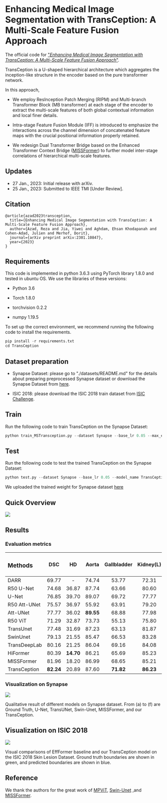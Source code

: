 # Enhancing Medical Image Segmentation with TransCeption: A Multi-Scale Feature Fusion Approach

The official code for ["_Enhancing Medical Image Segmentation with TransCeption: A Multi-Scale Feature Fusion Approach_"](https://arxiv.org/abs/2301.10847).

TransCeption is a U-shaped hierarchical architecture which aggregates the inception-like structure in the encoder based on the pure transformer network.

 In this approach,  

- We employ ResInception Patch Merging (RIPM) and Multi-branch Transformer Block (MB transformer) at each stage of the encoder to extract the multi-scale features of both global contextual information and local finer details.

- Intra-stage Feature Fusion Module (IFF) is introduced to emphasize the interactions across the channel dimension of concatenated feature maps with the crucial positional information properly retained.

- We redesign Dual Transformer Bridge based on the Enhanced Transformer Context Bridge ([MISSFormer](https://github.com/ZhifangDeng/MISSFormer)) to further model inter-stage correlations of hierarchical multi-scale features.

## Updates

- 27 Jan., 2023: Initial release with arXiv.
- 25 Jan., 2023: Submitted to IEEE TMI [Under Review].

## Citation

```
@article{azad2023transception,
  title={Enhancing Medical Image Segmentation with TransCeption: A Multi-Scale Feature Fusion Approach},
  author={Azad, Reza and Jia, Yiwei and Aghdam, Ehsan Khodapanah and Cohen-Adad, Julien and Merhof, Dorit},
  journal={arXiv preprint arXiv:2301.10847},
  year={2023}
}
```

## Requirements

This code is implemented in python 3.6.3 using PyTorch library 1.8.0 and tested in ubuntu OS. We use the libraries of these versions:

- Python 3.6

- Torch 1.8.0

- torchvision 0.2.2

- numpy 1.19.5

To set up the correct environment, we recommend running the following code to install the requirements.

```python
pip install -r requirements.txt
cd TransCeption
```

## Dataset preparation

- Synapse Dataset: please go to "./datasets/README.md" for the details about preparing preprocessed Synapse dataset or download the Synapse Dataset from [here](https://drive.google.com/uc?export=download&id=18I9JHH_i0uuEDg-N6d7bfMdf7Ut6bhBi).

- ISIC 2018: please download the ISIC 2018 train dataset from [ISIC Challenge](https://challenge.isic-archive.com/data/).

## Train

Run the following code to train TransCeption on the Synapse Dataset:

```python
python train_MSTransception.py --dataset Synapse --base_lr 0.05 --max_epochs 500 --eval_interval 20 --model_name TransCeption --batch_size 16 --root_path <your path to ./Synapse/train_npz> --output_dir <your output path>
```

## Test

Run the following code to test the trained TransCeption on the Synapse Dataset:

```python
python test.py --dataset Synapse --base_lr 0.05 --model_name TransCeption --output_dir <your output path> --br_config 2 --weight_pth <your path to .pth file>
```

We uploaded the trained weight for Synapse dataset [here](https://drive.google.com/file/d/1TGXpG9bppo8Wifi14boIgCeDjVhCyjxC/view?usp=share_link.)

## Quick Overview

![](assets/519bc17861600bf55465c88b38ac52105071d6ea.png)

## Results

### Evaluation metrics

| <h3 align="left">**Methods** </h3> | <p>DSC</p> | <p>HD</p> | <p>Aorta</p> | <p>Gallbladder</p> | <p>Kidney(L)</p> | <p>Kidney(R)</p> | <p>Liver</p> | <p>Pancreas</p> | <p>Spleen</p> | <p>Stomach</p> |
| ---------------------------------- |:----------:|:---------:|:------------:|:------------------:|:----------------:|:----------------:|:------------:|:---------------:|:-------------:|:--------------:|
| DARR                               | 69.77      | -         | 74.74        | 53.77              | 72.31            | 73.24            | 94.08        | 54.18           | 89.90         | 45.96          |
| R50 U-Net                          | 74.68      | 36.87     | 87.74        | 63.66              | 80.60            | 78.19            | 93.74        | 56.90           | 85.87         | 74.16          |
| U-Net                              | 76.85      | 39.70     | 89.07        | 69.72              | 77.77            | 68.60            | 93.43        | 53.98           | 86.67         | 75.58          |
| R50 Att-UNet                       | 75.57      | 36.97     | 55.92        | 63.91              | 79.20            | 72.71            | 93.56        | 49.37           | 87.19         | 74.95          |
| Att-UNet                           | 77.77      | 36.02     | **89.55**    | 68.88              | 77.98            | 71.11            | 93.57        | 58.04           | 87.30         | 75.75          |
| R50 ViT                            | 71.29      | 32.87     | 73.73        | 55.13              | 75.80            | 72.20            | 91.51        | 45.99           | 81.99         | 73.95          |
| TransUnet                          | 77.48      | 31.69     | 87.23        | 63.13              | 81.87            | 77.02            | 94.08        | 55.86           | 85.08         | 75.62          |
| SwinUnet                           | 79.13      | 21.55     | 85.47        | 66.53              | 83.28            | 79.61            | 94.29        | 56.58           | 90.66         | 76.60          |
| TransDeepLab                       | 80.16      | 21.25     | 86.04        | 69.16              | 84.08            | 79.88            | 93.53        | 61.19           | 89.00         | 78.40          |
| HiFormer                           | 80.39      | **14.70** | 86.21        | 65.69              | 85.23            | 79.77            | 94.61        | 59.52           | 90.99         | **81.08**      |
| MISSFormer                         | 81.96      | 18.20     | 86.99        | 68.65              | 85.21            | **82.00**        | 94.41        | **65.67**       | 91.92         | 80.81          |
| TransCeption                       | **82.24**  | 20.89     | 87.60        | **71.82**          | **86.23**        | 80.29            | **95.01**    | 65.27           | **91.68**     | 80.02          |

### Visualization on Synapse

 ![](assets/bb3e1f75bca5a572ac1a38513593a47351259af0.png)

Qualitative result of different models on Synapse dataset. From (a) to (f) are Ground Truth, U-Net, TransUNet, Swin-Unet, MISSFormer, and our TransCeption.

## Visualization on ISIC 2018

![](assets/1bbc7be021854383d11a8480467ce17d62c4f26c.png)

Visual comparisons of EffFormer baseline and our TransCeption model on the ISIC 2018 Skin Lesion Dataset. Ground truth boundaries are shown in green, and predicted boundaries are shown in blue. 

## Reference

We thank the authors for the great work of [MPViT](https://github.com/youngwanLEE/MPViT), [Swin-Unet](https://github.com/HuCaoFighting/Swin-Unet) ,and [MISSFormer](https://github.com/ZhifangDeng/MISSFormer).
